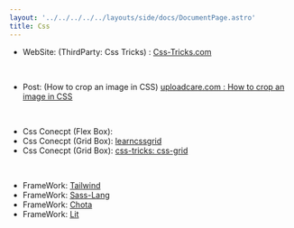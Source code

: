```yaml
---
layout: '../../../../../layouts/side/docs/DocumentPage.astro'
title: Css
---
```

- WebSite: (ThirdParty: Css Tricks)  : [Css-Tricks.com](https://css-tricks.com/)
<br/>

- Post: (How to crop an image in CSS) [uploadcare.com : How to crop an image in CSS](https://uploadcare.com/blog/how-to-crop-an-image-in-css/)
<br/>

- Css Conecpt (Flex Box): 
- Css Conecpt (Grid Box):  [learncssgrid](https://learncssgrid.com/)
- Css Conecpt (Grid Box):  [css-tricks: css-grid](https://css-tricks.com/snippets/css/complete-guide-grid/)
<br/>

- FrameWork: [Tailwind](https://tailwindcss.com/)
- FrameWork: [Sass-Lang](https://sass-lang.com/install)
- FrameWork: [Chota]()
- FrameWork: [Lit]()
<br/>
